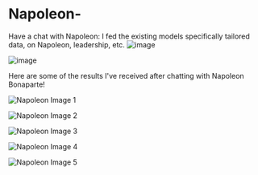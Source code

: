 # Napoleon-
Have a chat with Napoleon: I fed the existing models specifically tailored data, on Napoleon, leadership, etc.
![image](https://github.com/user-attachments/assets/20769e4b-b923-43cd-90de-3958d180204d)

![image](https://github.com/user-attachments/assets/10b1dc14-dfea-48e7-abad-d7707bc1849e)

Here are some of the results I've received after chatting with Napoleon Bonaparte!

![Napoleon Image 1](https://i.imgur.com/yZZNdSe.jpg)

![Napoleon Image 2](https://i.imgur.com/kRtASsr.jpg)

![Napoleon Image 3](https://i.imgur.com/S365uvh.jpg)

![Napoleon Image 4](https://i.imgur.com/IOTya3x.jpg)

![Napoleon Image 5](https://i.imgur.com/ZcAgPqv.jpg)


